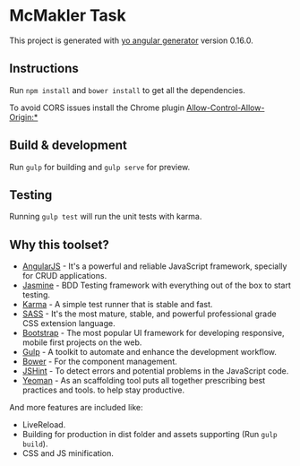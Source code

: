 # McMakler Task

This project is generated with [yo angular generator](https://github.com/yeoman/generator-angular)
version 0.16.0.

## Instructions

Run `npm install` and `bower install` to get all the dependencies.

To avoid CORS issues install the Chrome plugin [Allow-Control-Allow-Origin:*](https://chrome.google.com/webstore/detail/allow-control-allow-origi/nlfbmbojpeacfghkpbjhddihlkkiljbi)

## Build & development

Run `gulp` for building and `gulp serve` for preview.

## Testing

Running `gulp test` will run the unit tests with karma.

## Why this toolset?
* [AngularJS](https://angularjs.org/) - It's a powerful and reliable JavaScript framework, specially for CRUD applications.
* [Jasmine](https://jasmine.github.io/) - BDD Testing framework with everything out of the box to start testing.
* [Karma](https://karma-runner.github.io) - A simple test runner that is stable and fast.
* [SASS](http://sass-lang.com/) - It's the most mature, stable, and powerful professional grade CSS extension language.
* [Bootstrap](http://getbootstrap.com/) - The most popular UI framework for developing responsive, mobile first projects on the web.
* [Gulp](http://gulpjs.com/) - A toolkit to automate and enhance the development workflow.
* [Bower](https://bower.io/) - For the component management.
* [JSHint](http://jshint.com/) - To detect errors and potential problems in the JavaScript code.
* [Yeoman](http://yeoman.io/) - As an scaffolding tool puts all together prescribing best practices and tools. to help stay productive.

And more features are included like:
* LiveReload.
* Building for production in dist folder and assets supporting (Run `gulp build`).
* CSS and JS minification.

